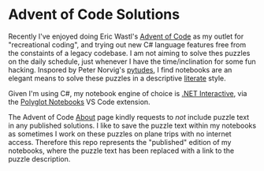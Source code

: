 # Advent of Code Solutions

Recently I've enjoyed doing Eric Wastl's [Advent of Code](https://adventofcode.com) as my outlet for "recreational coding", and trying out new C# language features free from the constaints of a legacy codebase. I am not aiming to solve thes puzzles on the daily schedule, just whenever I have the time/inclination for some fun hacking. Inspored by Peter Norvig's [pytudes](https://github.com/norvig/pytudes), I find notebooks are an elegant means to solve these puzzles in a descriptive [literate](https://en.wikipedia.org/wiki/Literate_programming) style. 

Given I'm using C#, my notebook engine of choice is [.NET Interactive](https://github.com/dotnet/interactive), via the [Polyglot Notebooks](https://marketplace.visualstudio.com/items?itemName=ms-dotnettools.dotnet-interactive-vscode) VS Code extension.

The Advent of Code [About](https://adventofcode.com/2024/about) page kindly requests to _not_ include puzzle text in any published solutions. I like to save the puzzle text within my notebooks as sometimes I work on these puzzles on plane trips with no internet access. Therefore this repo represents the "published" edition of my notebooks, where the puzzle text has been replaced with a link to the puzzle description.